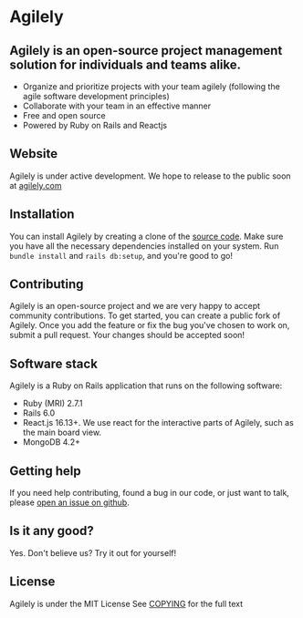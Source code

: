 # Agilely

## Agilely is an open-source project management solution for individuals and teams alike.

- Organize and prioritize projects with your team agilely (following the agile software development principles)
- Collaborate with your team in an effective manner
- Free and open source
- Powered by Ruby on Rails and Reactjs

## Website

Agilely is under active development. We hope to release to the public soon at [agilely.com](https://agilely.com/)

## Installation

You can install Agilely by creating a clone of the [source code](https://github.com/redline-gh/agilely). Make sure you have all the necessary dependencies installed on your system. Run `bundle install` and `rails db:setup`, and you're good to go!

## Contributing

Agilely is an open-source project and we are very happy to accept community contributions. To get started, you can create a public fork of Agilely. Once you add the feature or fix the bug you've chosen to work on, submit a pull request. Your changes should be accepted soon!

## Software stack

Agilely is a Ruby on Rails application that runs on the following software:

- Ruby (MRI) 2.7.1
- Rails 6.0
- React.js 16.13+. We use react for the interactive parts of Agilely, such as the main board view.
- MongoDB 4.2+

## Getting help

If you need help contributing, found a bug in our code, or just want to talk, please [open an issue on github](https://github.com/redline-gh/agilely/issues/new).

## Is it any good?

Yes. Don't believe us? Try it out for yourself!

## License

Agilely is under the MIT License
See [COPYING](https://github.com/redline-gh/agilely/blob/master/COPYING.md) for the full text
